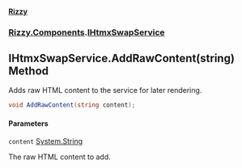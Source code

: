 #### [Rizzy](index 'index')
### [Rizzy.Components](Rizzy.Components 'Rizzy.Components').[IHtmxSwapService](Rizzy.Components.IHtmxSwapService 'Rizzy.Components.IHtmxSwapService')

## IHtmxSwapService.AddRawContent(string) Method

Adds raw HTML content to the service for later rendering.

```csharp
void AddRawContent(string content);
```
#### Parameters

<a name='Rizzy.Components.IHtmxSwapService.AddRawContent(string).content'></a>

`content` [System.String](https://docs.microsoft.com/en-us/dotnet/api/System.String 'System.String')

The raw HTML content to add.